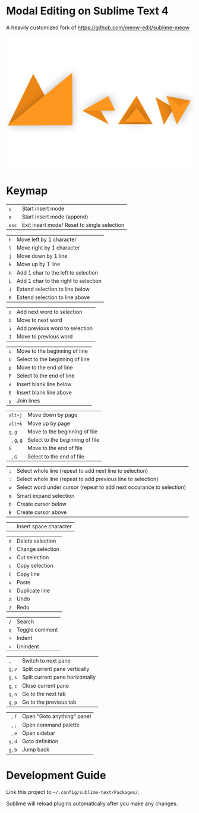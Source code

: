 # Modal Editing on Sublime Text 4

A heavily customized fork of https://github.com/meow-edit/sublime-meow

![Logo](meow-subl.svg)

# Keymap

|     |     |
| --- | --- |
| `s` |  Start insert mode |
| `a` |  Start insert mode (append) |
| `esc` | Exit insert mode/ Reset to single selection |

|     |     |
| --- | --- |
| `h` |  Move left by 1 character |
| `l` |  Move right by 1 character |
| `j` |  Move down by 1 line |
| `k` |  Move up by 1 line |
| `H` |  Add 1 char to the left to selection |
| `L` |  Add 1 char to the right to selection  |
| `J` |  Extend selection to line below |
| `K` |  Extend selection to line above |

|     |     |
| --- | --- |
| `o` |  Add next word to selection |
| `O` |  Move to next word |
| `i` |  Add previous word to selection |
| `I` |  Move to previous word |

|     |     |
| --- | --- |
| `u` |  Move to the beginning of line |
| `U` |  Select to the beginning of line |
| `p` |  Move to the end of line |
| `P` |  Select to the end of line |
| `e` |  Insert blank line below |
| `E` |  Insert blank line above |
| `y` |  Join lines |

|     |     |
| --- | --- |
| `alt+j` | Move down by page |
| `alt+k` | Move up by page |
| `g`, `g` | Move to the beginning of file  |
| ` `, `g`, `g` | Select to the beginning of file  |
| `G` | Move to the end of file  |
| ` `, `G` | Select to the end of file  |

|     |     |
| --- | --- |
| `;` | Select whole line (repeat to add next line to selection)  |
| `:` | Select whole line (repeat to add previous line to selection)  |
| `w` | Select word under cursor (repeat to add next occurance to selection)  |
| `m` | Smart expand selection |
| `b` | Create cursor below  |
| `B` | Create cursor above  |

|     |     |
| --- | --- |
| `.` | Insert space character |

|     |     |
| --- | --- |
| `d` | Delete selection |
| `f` | Change selection |
| `x` | Cut selection |
| `c` | Copy selection |
| `C` | Copy line |
| `v` | Paste |
| `V` | Duplicate line  |
| `z` | Undo |
| `Z` | Redo  |

|     |     |
| --- | --- |
| `/` | Search  |
| `q` | Toggle comment  |
| `>` | Indent |
| `<` | Unindent  |

|     |     |
| --- | --- |
| `,` | Switch to next pane  |
| `g`, `v` | Split current pane vertically  |
| `g`, `s` | Split current pane horizontally  |
| `g`, `c` | Close current pane  |
| `g`, `n` | Go to the next tab  |
| `g`, `p` | Go to the previous tab |

|     |     |
| --- | --- |
| ` `, `f` | Open "Goto anything" panel  |
| ` `, `;` | Open command palette  |
| ` `, `e` | Open sidebar  |
| `g`, `d` | Goto definition |
| `g`, `b` | Jump back  |

# Development Guide

Link this project to `~/.config/sublime-text/Packages/`.

Sublime will reload plugins automatically after you make any changes.
